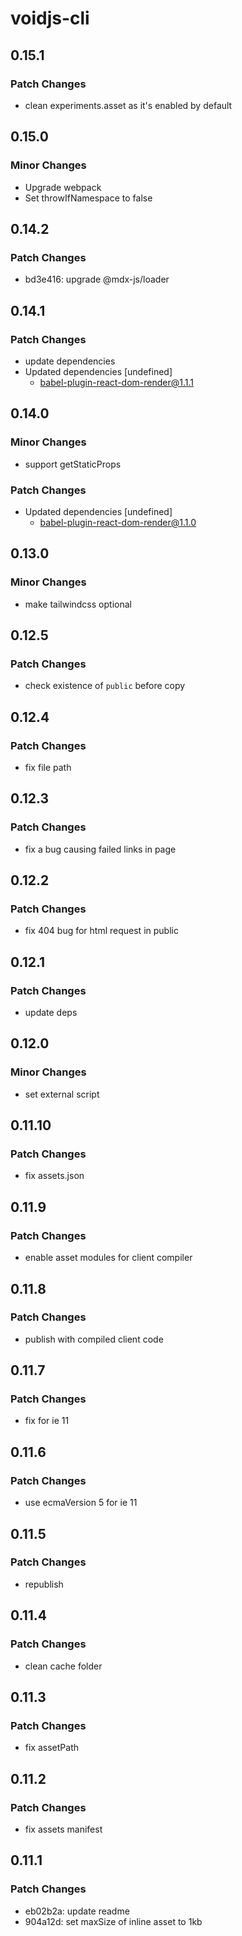 # voidjs-cli

## 0.15.1

### Patch Changes

- clean experiments.asset as it's enabled by default

## 0.15.0

### Minor Changes

- Upgrade webpack
- Set throwIfNamespace to false

## 0.14.2

### Patch Changes

- bd3e416: upgrade @mdx-js/loader

## 0.14.1

### Patch Changes

- update dependencies
- Updated dependencies [undefined]
  - babel-plugin-react-dom-render@1.1.1

## 0.14.0

### Minor Changes

- support getStaticProps

### Patch Changes

- Updated dependencies [undefined]
  - babel-plugin-react-dom-render@1.1.0

## 0.13.0

### Minor Changes

- make tailwindcss optional

## 0.12.5

### Patch Changes

- check existence of `public` before copy

## 0.12.4

### Patch Changes

- fix file path

## 0.12.3

### Patch Changes

- fix a bug causing failed links in page

## 0.12.2

### Patch Changes

- fix 404 bug for html request in public

## 0.12.1

### Patch Changes

- update deps

## 0.12.0

### Minor Changes

- set external script

## 0.11.10

### Patch Changes

- fix assets.json

## 0.11.9

### Patch Changes

- enable asset modules for client compiler

## 0.11.8

### Patch Changes

- publish with compiled client code

## 0.11.7

### Patch Changes

- fix for ie 11

## 0.11.6

### Patch Changes

- use ecmaVersion 5 for ie 11

## 0.11.5

### Patch Changes

- republish

## 0.11.4

### Patch Changes

- clean cache folder

## 0.11.3

### Patch Changes

- fix assetPath

## 0.11.2

### Patch Changes

- fix assets manifest

## 0.11.1

### Patch Changes

- eb02b2a: update readme
- 904a12d: set maxSize of inline asset to 1kb
